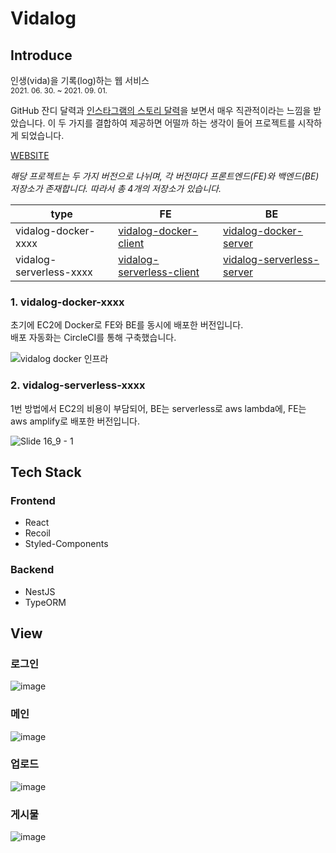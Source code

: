 # Vidalog

## Introduce
인생(vida)을 기록(log)하는 웹 서비스  
<sup>2021. 06. 30. ~ 2021. 09. 01.</sup>   

GitHub 잔디 달력과 [인스타그램의 스토리 달력](https://github.com/ChoiYongWon/vidalog-serverless-client/assets/40623433/5cdba8bc-4b5b-4621-96aa-d04844bcc152)을 보면서 매우 직관적이라는 느낌을 받았습니다. 이 두 가지를 결합하여 제공하면 어떨까 하는 생각이 들어 프로젝트를 시작하게 되었습니다.

[WEBSITE](https://master.d35jqv8wcjjd06.amplifyapp.com)  

_해당 프로젝트는 두 가지 버전으로 나뉘며, 각 버전마다 프론트엔드(FE)와 백엔드(BE) 저장소가 존재합니다. 따라서 총 4개의 저장소가 있습니다._

| type  | FE | BE |
| ------------- | ------------- | ------------- |
| vidalog-docker-xxxx  | [vidalog-docker-client](https://github.com/ChoiYongWon/vidalog-docker-client)  | [vidalog-docker-server](https://github.com/ChoiYongWon/vidalog-serverless-client) |
| vidalog-serverless-xxxx  | [vidalog-serverless-client](https://github.com/ChoiYongWon/vidalog-serverless-client)  | [vidalog-serverless-server](https://github.com/ChoiYongWon/vidalog-serverless-server) |


### 1. vidalog-docker-xxxx
   
   초기에 EC2에 Docker로 FE와 BE를 동시에 배포한 버전입니다.  
   배포 자동화는 CircleCI를 통해 구축했습니다.

   ![vidalog docker 인프라](https://github.com/ChoiYongWon/vidalog-serverless-client/assets/40623433/75c29854-d7de-497b-9caf-d4b61b12c6b5)

  
### 2. vidalog-serverless-xxxx
   
   1번 방법에서 EC2의 비용이 부담되어, BE는 serverless로 aws lambda에, FE는 aws amplify로 배포한 버전입니다.

   ![Slide 16_9 - 1](https://github.com/ChoiYongWon/vidalog-serverless-client/assets/40623433/a68a0b75-7237-45b5-9627-872e2e343081)

## Tech Stack
### Frontend
- React
- Recoil
- Styled-Components

### Backend
- NestJS
- TypeORM

## View

### 로그인
![image](https://user-images.githubusercontent.com/40623433/187840675-f16c588a-0c8e-42a7-91f7-6261b4582901.png)

### 메인
![image](https://user-images.githubusercontent.com/40623433/187840775-dead9c30-d708-4934-80f4-336a5dd68cbe.png)

### 업로드
![image](https://user-images.githubusercontent.com/40623433/187841606-7583dab6-b139-4d27-939a-5ddf8d193da5.png)

### 게시물
![image](https://user-images.githubusercontent.com/40623433/187841938-e896d517-3e0a-4836-b7d3-884c434fb262.png)
